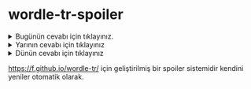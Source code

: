 # wordle-tr-spoiler

<details>
  <summary>Bugünün cevabı için tıklayınız.</summary>
  <br>
    <b> zehir </b>
</details>

<details>
  <summary>Yarının cevabı için tıklayınız</summary>
  <br>
   <b> sıhhi </b>
</details>

<details>
  <summary>Dünün cevabı için tıklayınız </summary>
  <br>
  <b> kahve </b>
</details>

https://f.github.io/wordle-tr/ için geliştirilmiş bir spoiler sistemidir kendini yeniler otomatik olarak.


